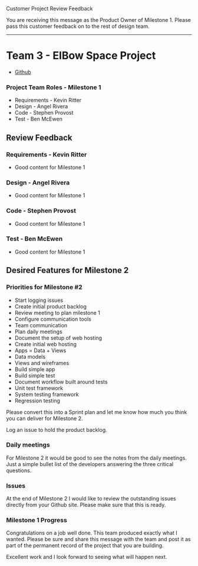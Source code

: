 Customer Project Review Feedback

You are receiving this message as the Product Owner of Milestone 1.
Please pass this customer feedback on to the rest of design team.

---

# Team 3 - ElBow Space Project
* [Github](https://github.com/ElBowSpace/ElBowSpaceProject)


### Project Team Roles - Milestone 1
* Requirements - Kevin Ritter
* Design - Angel Rivera
* Code - Stephen Provost
* Test - Ben McEwen


## Review Feedback

### Requirements - Kevin Ritter
* Good content for Milestone 1

### Design - Angel Rivera
* Good content for Milestone 1

### Code - Stephen Provost
* Good content for Milestone 1

### Test - Ben McEwen
* Good content for Milestone 1


## Desired Features for Milestone 2

### Priorities for Milestone #2

* Start logging issues
* Create initial product backlog
* Review meeting to plan milestone 1
* Configure communication tools
* Team communication
* Plan daily meetings
* Document the setup of web hosting
* Create initial web hosting
* Apps = Data + Views
* Data models
* Views and wireframes
* Build simple app
* Build simple test
* Document workflow built around tests
* Unit test framework
* System testing framework
* Regression testing

Please convert this into a Sprint plan and let me know how much you think you
can deliver for Milestone 2.

Log an issue to hold the product backlog.


### Daily meetings
For Milestone 2 it would be good to see the notes from the daily meetings.
Just a simple bullet list of the developers answering the three critical 
questions.


### Issues
At the end of Milestone 2 I would like to review the outstanding issues directly
from your Github site.  Please make sure that this is ready.


### Milestone 1 Progress

Congratulations on a job well done.  This team produced exactly what I wanted. 
Please be sure and share this message with the team and post it as part of the 
permanent record of the project that you are building.

Excellent work and I look forward to seeing what will happen next.


